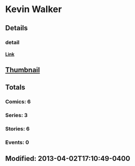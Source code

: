# Kevin  Walker 
## Details
### detail
#### [Link](http://marvel.com/comics/creators/11583/kevin_walker?utm_campaign=apiRef&utm_source=225578a89fc76f3d20fbffda5d17a88d)
## [Thumbnail](http://i.annihil.us/u/prod/marvel/i/mg/b/40/image_not_available.jpg)
## Totals
### Comics: 6
### Series: 3
### Stories: 6
### Events: 0
## Modified: 2013-04-02T17:10:49-0400